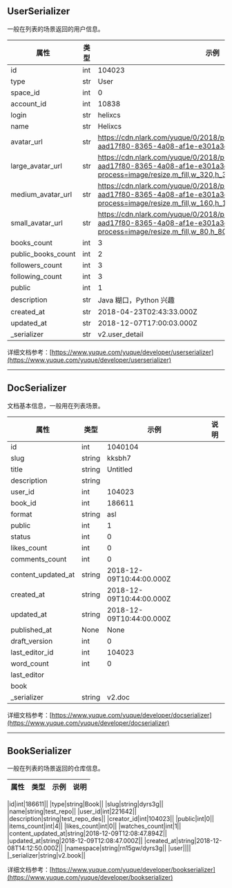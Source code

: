
## UserSerializer

一般在列表的场景返回的用户信息。

|属性|类型|示例|说明|
|---|-----|----|----|
|id|int|104023||
|type|str|User||
|space_id|int|0||
|account_id|int|10838||
|login|str|helixcs||
|name|str|Helixcs||
|avatar_url|str|https://cdn.nlark.com/yuque/0/2018/png/104023/1539315567419-aad17f80-8365-4a08-af1e-e301a3c2c7f5.png||
|large_avatar_url|str|https://cdn.nlark.com/yuque/0/2018/png/104023/1539315567419-aad17f80-8365-4a08-af1e-e301a3c2c7f5.png?x-oss-process=image/resize,m_fill,w_320,h_320||
|medium_avatar_url|str|https://cdn.nlark.com/yuque/0/2018/png/104023/1539315567419-aad17f80-8365-4a08-af1e-e301a3c2c7f5.png?x-oss-process=image/resize,m_fill,w_160,h_160||
|small_avatar_url|str|https://cdn.nlark.com/yuque/0/2018/png/104023/1539315567419-aad17f80-8365-4a08-af1e-e301a3c2c7f5.png?x-oss-process=image/resize,m_fill,w_80,h_80||
|books_count|int|3||
|public_books_count|int|2||
|followers_count|int|3||
|following_count|int|3||
|public|int|1||
|description|str|Java 糊口，Python 兴趣||
|created_at|str|2018-04-23T02:43:33.000Z||
|updated_at|str|2018-12-07T17:00:03.000Z||
|_serializer|str|v2.user_detail||

详细文档参考：[https://www.yuque.com/yuque/developer/userserializer](https://www.yuque.com/yuque/developer/userserializer)


-----
## DocSerializer

文档基本信息，一般用在列表场景。

|属性|类型|示例|说明|
|---|-----|----|----|
|id|int|1040104||
|slug|string|kksbh7||
|title|string|Untitled||
|description|string|||
|user_id|int|104023||
|book_id|int|186611||
|format|string|asl||
|public|int|1||
|status|int|0||
|likes_count|int|0||
|comments_count|int|0||
|content_updated_at|string|2018-12-09T10:44:00.000Z||
|created_at|string|2018-12-09T10:44:00.000Z||
|updated_at|string|2018-12-09T10:44:00.000Z||
|published_at|None|None||
|draft_version|int|0||
|last_editor_id|int|104023||
|word_count|int|0||
|last_editor|<UserSerializer>|||
|book|<BookSerializer>|||
|_serializer|string|v2.doc||


详细文档参考：[https://www.yuque.com/yuque/developer/docserializer](https://www.yuque.com/yuque/developer/docserializer)


----
## BookSerializer

一般在列表的场景返回的仓库信息。

|属性|类型|示例|说明|
|---|-----|----|----|

|id|int|186611||
|type|string|Book||
|slug|string|dyrs3g||
|name|string|test_repo||
|user_id|int|221642||
|description|string|test_repo_des||
|creator_id|int|104023||
|public|int|0||
|items_count|int|4||
|likes_count|int|0||
|watches_count|int|1||
|content_updated_at|string|2018-12-09T12:08:47.894Z||
|updated_at|string|2018-12-09T12:08:47.000Z||
|created_at|string|2018-12-08T14:12:50.000Z||
|namespace|string|rn15gw/dyrs3g||
|user|<UserSerializer>|||
|_serializer|string|v2.book||

详细文档参考：[https://www.yuque.com/yuque/developer/bookserializer](https://www.yuque.com/yuque/developer/bookserializer)